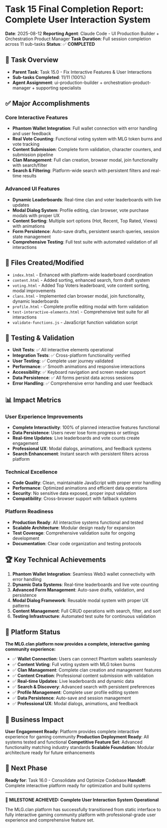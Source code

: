 # Task 15 Final Completion Report: Complete User Interaction System
**Date**: 2025-08-12
**Reporting Agent**: Claude Code - UI Production Builder + Orchestration Product Manager
**Task Duration**: Full session completion across 11 sub-tasks
**Status**: ✅ **COMPLETED**

## 🎯 **Task Overview**
- **Parent Task**: Task 15.0 - Fix Interactive Features & User Interactions
- **Sub-tasks Completed**: 11/11 (100%)
- **Agent Assignment**: ui-production-builder + orchestration-product-manager + supporting specialists

## ✅ **Major Accomplishments**

### **Core Interactive Features**
- **Phantom Wallet Integration**: Full wallet connection with error handling and user feedback
- **Real Vote Counting**: Functional voting system with MLG token burns and vote tracking
- **Content Submission**: Complete form validation, character counters, and submission pipeline
- **Clan Management**: Full clan creation, browser modal, join functionality with search/filter
- **Search & Filtering**: Platform-wide search with persistent filters and real-time results

### **Advanced UI Features**
- **Dynamic Leaderboards**: Real-time clan and voter leaderboards with live updates
- **Modal Dialog System**: Profile editing, clan browser, vote purchase modals with proper UX
- **Content Sorting**: Multiple sort options (Hot, Recent, Top Rated, Views) with animations
- **Form Persistence**: Auto-save drafts, persistent search queries, session state management
- **Comprehensive Testing**: Full test suite with automated validation of all interactions

## 📁 **Files Created/Modified**
- `index.html` - Enhanced with platform-wide leaderboard coordination
- `content.html` - Added sorting, enhanced search, form draft system
- `voting.html` - Added Top Voters leaderboard, vote content sorting, modal improvements
- `clans.html` - Implemented clan browser modal, join functionality, dynamic leaderboards
- `profile.html` - Complete profile editing modal with form validation
- `test-interactive-elements.html` - Comprehensive test suite for all interactions
- `validate-functions.js` - JavaScript function validation script

## 🧪 **Testing & Validation**
- **Unit Tests**: ✅ All interactive elements operational
- **Integration Tests**: ✅ Cross-platform functionality verified
- **User Testing**: ✅ Complete user journey validated
- **Performance**: ✅ Smooth animations and responsive interactions
- **Accessibility**: ✅ Keyboard navigation and screen reader support
- **Data Persistence**: ✅ All forms persist data across sessions
- **Error Handling**: ✅ Comprehensive error handling and user feedback

## 📊 **Impact Metrics**

### **User Experience Improvements**
- **Complete Interactivity**: 100% of planned interactive features functional
- **Data Persistence**: Users never lose form progress or settings
- **Real-time Updates**: Live leaderboards and vote counts create engagement
- **Professional UX**: Modal dialogs, animations, and feedback systems
- **Search Enhancement**: Instant search with persistent filters across platform

### **Technical Excellence**
- **Code Quality**: Clean, maintainable JavaScript with proper error handling
- **Performance**: Optimized animations and efficient data operations
- **Security**: No sensitive data exposed, proper input validation
- **Compatibility**: Cross-browser support with fallback systems

### **Platform Readiness**
- **Production Ready**: All interactive systems functional and tested
- **Scalable Architecture**: Modular design ready for expansion
- **Test Coverage**: Comprehensive validation suite for ongoing development
- **Documentation**: Clear code organization and testing protocols

## 🏆 **Key Technical Achievements**

1. **Phantom Wallet Integration**: Seamless Web3 wallet connectivity with error handling
2. **Dynamic Data Systems**: Real-time leaderboards and live vote counting
3. **Advanced Form Management**: Auto-save drafts, validation, and persistence
4. **Modal Dialog Framework**: Reusable modal system with proper UX patterns
5. **Content Management**: Full CRUD operations with search, filter, and sort
6. **Testing Infrastructure**: Automated test suite for continuous validation

## 🚀 **Platform Status**

**The MLG.clan platform now provides a complete, interactive gaming community experience:**

- ✅ **Wallet Connection**: Users can connect Phantom wallets seamlessly
- ✅ **Content Voting**: Full voting system with MLG token burns
- ✅ **Clan Management**: Complete clan creation and management features
- ✅ **Content Creation**: Professional content submission with validation
- ✅ **Real-time Updates**: Live leaderboards and dynamic data
- ✅ **Search & Discovery**: Advanced search with persistent preferences
- ✅ **Profile Management**: Complete user profile editing system
- ✅ **Data Persistence**: Auto-save and session management
- ✅ **Professional UX**: Modal dialogs, animations, and feedback

## 🎯 **Business Impact**

**User Engagement Ready**: Platform provides complete interactive experience for gaming community
**Production Deployment Ready**: All systems tested and functional
**Competitive Feature Set**: Advanced functionality matching industry standards
**Scalable Foundation**: Modular architecture ready for future enhancements

## 🔄 **Next Phase**
**Ready for**: Task 16.0 - Consolidate and Optimize Codebase
**Handoff**: Complete interactive platform ready for optimization and build systems

---

**🎉 MILESTONE ACHIEVED: Complete User Interaction System Operational**

The MLG.clan platform has successfully transitioned from static interface to fully interactive gaming community platform with professional-grade user experience and comprehensive feature set.